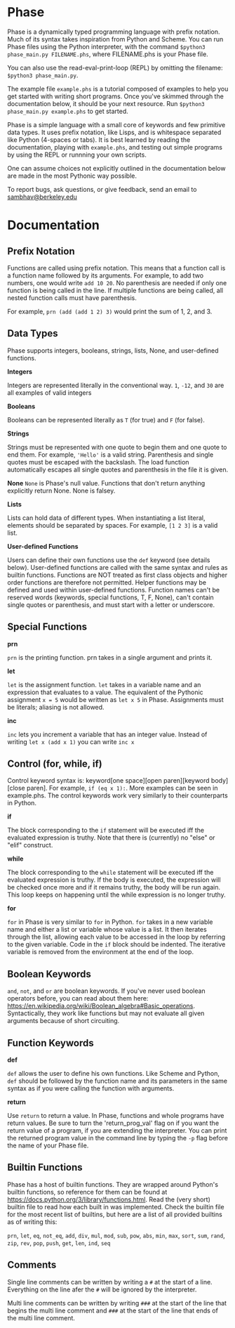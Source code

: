# Phase
Phase is a dynamically typed programming language with prefix notation. Much of its syntax takes inspiration from Python and Scheme. 
You can run Phase files using the Python interpreter, with the command `$python3 phase_main.py FILENAME.phs`, where FILENAME.phs is your Phase file. 

You can also use the read-eval-print-loop (REPL) by omitting the filename: 
`$python3 phase_main.py`. 


The example file `example.phs` is a tutorial composed of examples to help you get started with writing short programs. Once you've skimmed through the documentation below, it should be your next resource. Run `$python3 phase_main.py example.phs` to get started.


Phase is a simple language with a small core of keywords and few primitive data types. It uses prefix notation, like Lisps, and is whitespace separated like Python (4-spaces or tabs). It is best learned by reading the documentation, playing with `example.phs`, and testing out simple programs by using the REPL or runnning your own scripts. 


One can assume choices not explicitly outlined in the documentation below are made in the most Pythonic way possible.


To report bugs, ask questions, or give feedback, send an email to sambhav@berkeley.edu

# Documentation

## Prefix Notation

Functions are called using prefix notation. This means that a function call is a function name followed by its arguments.
For example, to add two numbers, one would write `add 10 20`. No parenthesis are needed if only one function is being called in the line. If multiple functions are being called, all nested function calls must have parenthesis. 

For example, `prn (add (add 1 2) 3)` would print the sum of 1, 2, and 3.

## Data Types

Phase supports integers, booleans, strings, lists, None, and user-defined functions.

**Integers**

Integers are represented literally in the conventional way. `1`, `-12`, and `30` are all examples of valid integers

**Booleans**

Booleans can be represented literally as `T` (for true) and `F` (for false). 

**Strings**

Strings must be represented with one quote to begin them and one quote to end them. For example, `'Hello'` is a valid string. Parenthesis and single quotes must be escaped with the backslash. The load function automatically escapes all single quotes and parenthesis in the file it is given.

**None**
`None` is Phase's null value. Functions that don't return anything explicitly return None. None is falsey.

**Lists**

Lists can hold data of different types. When instantiating a list literal, elements should be separated by spaces. For example, `[1 2 3]` is a valid list.

**User-defined Functions**

Users can define their own functions use the `def` keyword (see details below). User-defined functions are called with the same syntax and rules as builtin functions. Functions are NOT treated as first class objects and higher order functions are therefore not permitted. Helper functions may be defined and used within user-defined functions. Function names can't be reserved words (keywords, special functions, T, F, None), can't contain single quotes or parenthesis, and must start with a letter or underscore.

## Special Functions 
**prn**

`prn` is the printing function. prn takes in a single argument and prints it.

**let**

`let` is the assignment function. `let` takes in a variable name and an expression that evaluates to a value. The equivalent of the Pythonic assignment `x = 5` would be written as `let x 5` in Phase. Assignments must be literals; aliasing is not allowed.

**inc**

`inc` lets you increment a variable that has an integer value. Instead of writing `let x (add x 1)` you can write `inc x`

## Control (for, while, if)
Control keyword syntax is: keyword[one space][open paren][keyword body][close paren]. For example, `if (eq x 1):`. More examples can be seen in example.phs. The control keywords work very similarly to their counterparts in Python.

**if**

The block corresponding to the `if` statement will be executed iff the evaluated expression is truthy. Note that there is (currently) no "else" or "elif" construct.

**while**

The block corresponding to the `while` statement will be executed iff the evaluated expression is truthy. If the body is executed, the expression will be checked once more and if it remains truthy, the body will be run again. This loop keeps on happening until the while expression is no longer truthy.

**for**

`for` in Phase is very similar to `for` in Python. `for` takes in a new variable name and either a list or variable whose value is a list. It then iterates through the list, allowing each value to be accessed in the loop by referring to the given variable. Code in the `if` block should be indented. The iterative variable is removed from the environment at the end of the loop.


## Boolean Keywords
`and`, `not`, and `or` are boolean keywords. If you've never used boolean operators before, you can read about them here: https://en.wikipedia.org/wiki/Boolean_algebra#Basic_operations. Syntactically, they work like functions but may not evaluate all given arguments because of short circuiting.

## Function Keywords
**def**

`def` allows the user to define his own functions. Like Scheme and Python, `def` should be followed by the function name and its parameters in the same syntax as if you were calling the function with arguments.

**return**

Use `return` to return a value. In Phase, functions and whole programs have return values. Be sure to turn the 'return_prog_val' flag on if you want the return value of a program, if you are extending the interpreter. You can print the returned program value in the command line by typing the `-p` flag before the name of your Phase file.

## Builtin Functions
Phase has a host of builtin functions. They are wrapped around Python's builtin functions, so reference for them can be found at https://docs.python.org/3/library/functions.html. Read the (very short) builtin file to read how each built in was implemented. Check the builtin file for the most recent list of builtins, but here are a list of all provided builtins as of writing this:

`prn`, `let`, `eq`, `not_eq`, `add`, `div`, `mul`, `mod`, `sub`, `pow`, `abs`, `min`, `max`, `sort`, `sum`, `rand`, `zip`, `rev`, `pop`, `push`, `get`, `len`, `ind`, `seq`

## Comments
Single line comments can be written by writing a `#` at the start of a line. Everything on the line afer the `#` will be ignored by the interpreter.

Multi line comments can be written by writing `###` at the start of the line that begins the multi line comment and `###` at the start of the line that ends of the multi line comment.

